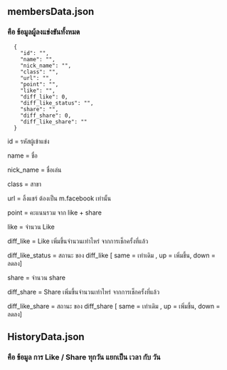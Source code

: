 
## membersData.json
### คือ ข้อมูลผู้ลงแข่งขันทั้งหมด

```
  {
    "id": "",
    "name": "",
    "nick_name": "",
    "class": "",
    "url": "",
    "point": "",
    "like": "",
    "diff_like": 0,
    "diff_like_status": "",
    "share": "",
    "diff_share": 0,
    "diff_like_share": ""
  }
```

id = รหัสผู้เข้าแข่ง

name = ชื่อ

nick_name = ชื่อเล่น

class = สาขา

url = ลิ้งแชร์ ต้องเป็น m.facebook เท่านั้น

point = คะแนนรวม จาก like + share

like = จำนวน Like

diff_like = Like เพิ่มขึ้นจำนวนเท่าไหร่ จากการเช็กครั้งที่แล้ว

diff_like_status = สถานะ ของ diff_like [ same = เท่าเดิม , up = เพิ่มขึ้น, down = ลดลง]

share = จำนวน share

diff_share = Share เพิ่มขึ้นจำนวนเท่าไหร่ จากการเช็กครั้งที่แล้ว

diff_like_share = สถานะ ของ diff_share [ same = เท่าเดิม , up = เพิ่มขึ้น, down = ลดลง]



## HistoryData.json
### คือ ข้อมูล การ Like / Share ทุกวัน แยกเป็น เวลา กับ วัน

